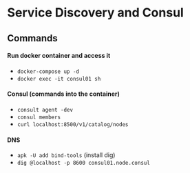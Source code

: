 # Service Discovery and Consul

## Commands

#### Run docker container and access it

- `docker-compose up -d`
- `docker exec -it consul01 sh`

#### Consul (commands into the container)

- `consult agent -dev`
- `consul members`
- `curl localhost:8500/v1/catalog/nodes`

#### DNS

- `apk -U add bind-tools` (install dig)
- `dig @localhost -p 8600 consul01.node.consul`
